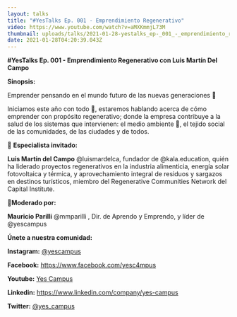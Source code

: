 ```yaml
---
layout: talks
title: "#YesTalks Ep. 001 - Emprendimiento Regenerativo"
video: https://www.youtube.com/watch?v=aMXKmmjL73M
thumbnail: uploads/talks/2021-01-28-yestalks_ep-_001_-_emprendimiento_regenerativo/miniatura.png
date: 2021-01-28T04:20:39.043Z
---
```

**\#YesTalks Ep. 001 - Emprendimiento Regenerativo con Luis Martín Del Campo**

**Sinopsis:**

Emprender pensando en el mundo futuro de las nuevas generaciones 🌱

Iniciamos este año con todo 💯, estaremos hablando acerca de cómo emprender con propósito regenerativo; donde la empresa contribuye a la salud de los sistemas que intervienen: el medio ambiente 🌱, el tejido social de las comunidades, de las ciudades y de todos.

📍 **Especialista invitado:**

**Luis Martín del Campo** @luismardelca, fundador de @kala.education, quién ha liderado proyectos regenerativos en la industria alimenticia, energía solar fotovoltaica y térmica, y aprovechamiento integral de residuos y sargazos en destinos turísticos, miembro del Regenerative Communities Network del Capital Institute.

📢**Moderado por:**

**Mauricio Parilli** @mmparilli , Dir. de Aprendo y Emprendo, y líder de @yescampus

**Únete a nuestra comunidad:**

**Instagram:** [@yescampus](https://www.instagram.com/yescampus/)

**Facebook:** <https://www.facebook.com/yesc4mpus>

**Youtube:** [Yes Campus](https://www.youtube.com/channel/UCo6tTIW26ccle9QxyYQVnlA)

**Linkedin:** <https://www.linkedin.com/company/yes-campus>

**Twitter:** [@yes_campus](https://twitter.com/yes_campus)